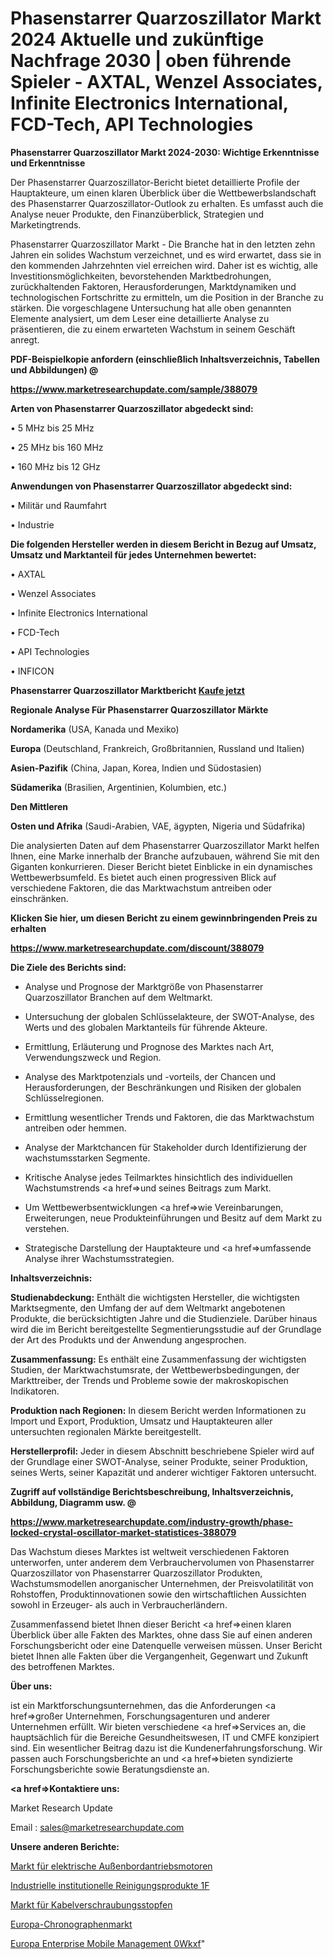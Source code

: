 # Phasenstarrer Quarzoszillator Markt 2024 Aktuelle und zukünftige Nachfrage 2030 | oben führende Spieler - AXTAL, Wenzel Associates, Infinite Electronics International, FCD-Tech, API Technologies

<strong>Phasenstarrer Quarzoszillator Markt 2024-2030: Wichtige Erkenntnisse und Erkenntnisse</strong>

Der Phasenstarrer Quarzoszillator-Bericht bietet detaillierte Profile der Hauptakteure, um einen klaren Überblick über die Wettbewerbslandschaft des Phasenstarrer Quarzoszillator-Outlook zu erhalten. Es umfasst auch die Analyse neuer Produkte, den Finanzüberblick, Strategien und Marketingtrends.

Phasenstarrer Quarzoszillator Markt - Die Branche hat in den letzten zehn Jahren ein solides Wachstum verzeichnet, und es wird erwartet, dass sie in den kommenden Jahrzehnten viel erreichen wird. Daher ist es wichtig, alle Investitionsmöglichkeiten, bevorstehenden Marktbedrohungen, zurückhaltenden Faktoren, Herausforderungen, Marktdynamiken und technologischen Fortschritte zu ermitteln, um die Position in der Branche zu stärken. Die vorgeschlagene Untersuchung hat alle oben genannten Elemente analysiert, um dem Leser eine detaillierte Analyse zu präsentieren, die zu einem erwarteten Wachstum in seinem Geschäft anregt.



<strong><b>PDF-Beispielkopie anfordern (einschließlich Inhaltsverzeichnis, Tabellen und Abbildungen) @ </b></strong>

<strong><a href=https://www.marketresearchupdate.com/sample/388079>

<strong>https://www.marketresearchupdate.com/sample/388079</u></a></strong></strong>



<strong>Arten von Phasenstarrer Quarzoszillator abgedeckt sind:</strong>

• 5 MHz bis 25 MHz

• 25 MHz bis 160 MHz

• 160 MHz bis 12 GHz



<strong>Anwendungen von Phasenstarrer Quarzoszillator abgedeckt sind:</strong>

• Militär und Raumfahrt

• Industrie



<strong>Die folgenden Hersteller werden in diesem Bericht in Bezug auf Umsatz, Umsatz und Marktanteil für jedes Unternehmen bewertet:</strong>

• AXTAL

• Wenzel Associates

• Infinite Electronics International

• FCD-Tech

• API Technologies

• INFICON



<strong>Phasenstarrer Quarzoszillator Marktbericht <a href=https://www.marketresearchupdate.com/buynow/388079>Kaufe jetzt</a></strong>



<strong>Regionale Analyse Für Phasenstarrer Quarzoszillator Märkte</strong>



<strong>Nordamerika</strong> (USA, Kanada und Mexiko)



<strong>Europa</strong> (Deutschland, Frankreich, Großbritannien, Russland und Italien)



<strong>Asien-Pazifik</strong> (China, Japan, Korea, Indien und Südostasien)



<strong>Südamerika</strong> (Brasilien, Argentinien, Kolumbien, etc.)



<strong>Den Mittleren</strong> 

<strong>Osten und Afrika</strong> (Saudi-Arabien, VAE, ägypten, Nigeria und Südafrika)

Die analysierten Daten auf dem Phasenstarrer Quarzoszillator Markt helfen Ihnen, eine Marke innerhalb der Branche aufzubauen, während Sie mit den Giganten konkurrieren. Dieser Bericht bietet Einblicke in ein dynamisches Wettbewerbsumfeld. Es bietet auch einen progressiven Blick auf verschiedene Faktoren, die das Marktwachstum antreiben oder einschränken.



<strong>Klicken Sie hier, um diesen Bericht zu einem gewinnbringenden Preis zu erhalten
</strong>

<strong><a href=https://www.marketresearchupdate.com/discount/388079>https://www.marketresearchupdate.com/discount/388079</b></u></strong></a>



<strong>Die Ziele des Berichts sind:</strong>

- Analyse und Prognose der Marktgröße von Phasenstarrer Quarzoszillator Branchen auf dem Weltmarkt.

- Untersuchung der globalen Schlüsselakteure, der SWOT-Analyse, des Werts und des globalen Marktanteils für führende Akteure.

- Ermittlung, Erläuterung und Prognose des Marktes nach Art, Verwendungszweck und Region.

- Analyse des Marktpotenzials und -vorteils, der Chancen und Herausforderungen, der Beschränkungen und Risiken der globalen Schlüsselregionen.

- Ermittlung wesentlicher Trends und Faktoren, die das Marktwachstum antreiben oder hemmen.

- Analyse der Marktchancen für Stakeholder durch Identifizierung der wachstumsstarken Segmente.

- Kritische Analyse jedes Teilmarktes hinsichtlich des individuellen Wachstumstrends <a href=>und</a> seines Beitrags zum Markt.

- Um Wettbewerbsentwicklungen <a href=>wie</a> Vereinbarungen, Erweiterungen, neue Produkteinführungen und Besitz auf dem Markt zu verstehen.

- Strategische Darstellung der Hauptakteure und <a href=>umfas</a>sende Analyse ihrer Wachstumsstrategien.



<strong>Inhaltsverzeichnis:</strong>



<strong>Studienabdeckung:</strong> Enthält die wichtigsten Hersteller, die wichtigsten Marktsegmente, den Umfang der auf dem Weltmarkt angebotenen Produkte, die berücksichtigten Jahre und die Studienziele. Darüber hinaus wird die im Bericht bereitgestellte Segmentierungsstudie auf der Grundlage der Art des Produkts und der Anwendung angesprochen.



<strong>Zusammenfassung:</strong> Es enthält eine Zusammenfassung der wichtigsten Studien, der Marktwachstumsrate, der Wettbewerbsbedingungen, der Markttreiber, der Trends und Probleme sowie der makroskopischen Indikatoren.



<strong>Produktion nach Regionen:</strong> In diesem Bericht werden Informationen zu Import und Export, Produktion, Umsatz und Hauptakteuren aller untersuchten regionalen Märkte bereitgestellt.



<strong>Herstellerprofil:</strong> Jeder in diesem Abschnitt beschriebene Spieler wird auf der Grundlage einer SWOT-Analyse, seiner Produkte, seiner Produktion, seines Werts, seiner Kapazität und anderer wichtiger Faktoren untersucht.



<strong><b>Zugriff auf vollständige Berichtsbeschreibung, Inhaltsverzeichnis, Abbildung, Diagramm usw. @ </b></strong>

<strong><a href=https://www.marketresearchupdate.com/industry-growth/phase-locked-crystal-oscillator-market-statistices-388079>https://www.marketresearchupdate.com/industry-growth/phase-locked-crystal-oscillator-market-statistices-388079</a></strong>

Das Wachstum dieses Marktes ist weltweit verschiedenen Faktoren unterworfen, unter anderem dem Verbrauchervolumen von Phasenstarrer Quarzoszillator von Phasenstarrer Quarzoszillator Produkten, Wachstumsmodellen anorganischer Unternehmen, der Preisvolatilität von Rohstoffen, Produktinnovationen sowie den wirtschaftlichen Aussichten sowohl in Erzeuger- als auch in Verbraucherländern.

Zusammenfassend bietet Ihnen dieser Bericht <a href=>einen</a> klaren Überblick über alle Fakten des Marktes, ohne dass Sie auf einen anderen Forschungsbericht oder eine Datenquelle verweisen müssen. Unser Bericht bietet Ihnen alle Fakten über die Vergangenheit, Gegenwart und Zukunft des betroffenen Marktes.



<strong>Über uns:</strong>

 ist ein Marktforschungsunternehmen, das die Anforderungen <a href=>großer</a> Unternehmen, Forschungsagenturen und anderer Unternehmen erfüllt. Wir bieten verschiedene <a href=>Services</a> an, die hauptsächlich für die Bereiche Gesundheitswesen, IT und CMFE konzipiert sind. Ein wesentlicher Beitrag dazu ist die Kundenerfahrungsforschung. Wir passen auch Forschungsberichte an und <a href=>bieten</a> syndizierte Forschungsberichte sowie Beratungsdienste an.



<strong><a href=>Kontaktiere uns:</a></strong>

Market Research Update

Email : sales@marketresearchupdate.com



<strong>Unsere anderen Berichte:</strong>

<a href=https://www.linkedin.com/pulse/outboard-electric-propulsion-motor-market-2023-top-key>Markt für elektrische Außenbordantriebsmotoren</a>

<a href=https://www.linkedin.com/pulse/industrial-institutional-cleaning-products-1f>Industrielle institutionelle Reinigungsprodukte 1F</a>

<a href=https://www.linkedin.com/pulse/cable-gland-plugs-market-research-report-reveals>Markt für Kabelverschraubungsstopfen</a>

<a href=https://www.linkedin.com/pulse/europe-chronograph-market-2023-2030-growth>Europa-Chronographenmarkt</a>

<a href=https://www.linkedin.com/pulse/europe-enterprise-mobile-management-0wkxf/>Europa Enterprise Mobile Management 0Wkxf</a>"
